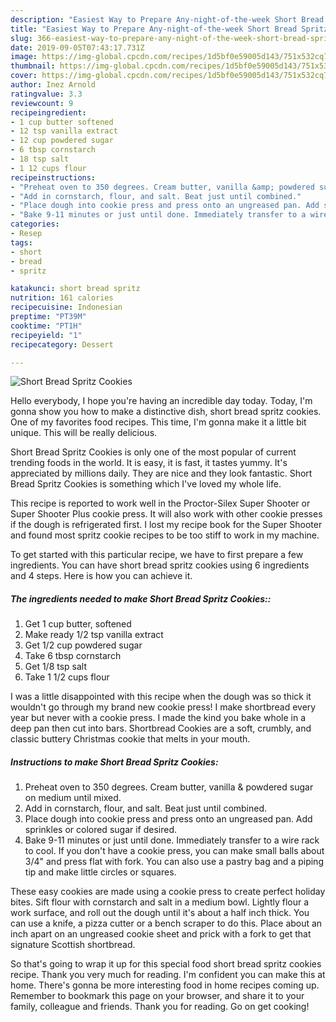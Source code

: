 ```yaml
---
description: "Easiest Way to Prepare Any-night-of-the-week Short Bread Spritz Cookies"
title: "Easiest Way to Prepare Any-night-of-the-week Short Bread Spritz Cookies"
slug: 366-easiest-way-to-prepare-any-night-of-the-week-short-bread-spritz-cookies
date: 2019-09-05T07:43:17.731Z
image: https://img-global.cpcdn.com/recipes/1d5bf0e59005d143/751x532cq70/short-bread-spritz-cookies-recipe-main-photo.jpg
thumbnail: https://img-global.cpcdn.com/recipes/1d5bf0e59005d143/751x532cq70/short-bread-spritz-cookies-recipe-main-photo.jpg
cover: https://img-global.cpcdn.com/recipes/1d5bf0e59005d143/751x532cq70/short-bread-spritz-cookies-recipe-main-photo.jpg
author: Inez Arnold
ratingvalue: 3.3
reviewcount: 9
recipeingredient:
- 1 cup butter softened
- 12 tsp vanilla extract
- 12 cup powdered sugar
- 6 tbsp cornstarch
- 18 tsp salt
- 1 12 cups flour
recipeinstructions:
- "Preheat oven to 350 degrees. Cream butter, vanilla &amp; powdered sugar on medium until mixed."
- "Add in cornstarch, flour, and salt. Beat just until combined."
- "Place dough into cookie press and press onto an ungreased pan. Add sprinkles or colored sugar if desired."
- "Bake 9-11 minutes or just until done. Immediately transfer to a wire rack to cool. If you don&#39;t have a cookie press, you can make small balls about 3/4&#34; and press flat with fork. You can also use a pastry bag and a piping tip and make little circles or squares."
categories:
- Resep
tags:
- short
- bread
- spritz

katakunci: short bread spritz
nutrition: 161 calories
recipecuisine: Indonesian
preptime: "PT39M"
cooktime: "PT1H"
recipeyield: "1"
recipecategory: Dessert

---
```



![Short Bread Spritz Cookies](https://img-global.cpcdn.com/recipes/1d5bf0e59005d143/751x532cq70/short-bread-spritz-cookies-recipe-main-photo.jpg)

Hello everybody, I hope you're having an incredible day today. Today, I'm gonna show you how to make a distinctive dish, short bread spritz cookies. One of my favorites food recipes. This time, I'm gonna make it a little bit unique. This will be really delicious.

Short Bread Spritz Cookies is only one of the most popular of current trending foods in the world. It is easy, it is fast, it tastes yummy. It's appreciated by millions daily. They are nice and they look fantastic. Short Bread Spritz Cookies is something which I've loved my whole life.

This recipe is reported to work well in the Proctor-Silex Super Shooter or Super Shooter Plus cookie press. It will also work with other cookie presses if the dough is refrigerated first. I lost my recipe book for the Super Shooter and found most spritz cookie recipes to be too stiff to work in my machine.


To get started with this particular recipe, we have to first prepare a few ingredients. You can have short bread spritz cookies using 6 ingredients and 4 steps. Here is how you can achieve it.

##### The ingredients needed to make Short Bread Spritz Cookies::

1. Get 1 cup butter, softened
1. Make ready 1/2 tsp vanilla extract
1. Get 1/2 cup powdered sugar
1. Take 6 tbsp cornstarch
1. Get 1/8 tsp salt
1. Take 1 1/2 cups flour


I was a little disappointed with this recipe when the dough was so thick it wouldn&#39;t go through my brand new cookie press! I make shortbread every year but never with a cookie press. I made the kind you bake whole in a deep pan then cut into bars. Shortbread Cookies are a soft, crumbly, and classic buttery Christmas cookie that melts in your mouth. 

##### Instructions to make Short Bread Spritz Cookies:

1. Preheat oven to 350 degrees. Cream butter, vanilla &amp; powdered sugar on medium until mixed.
1. Add in cornstarch, flour, and salt. Beat just until combined.
1. Place dough into cookie press and press onto an ungreased pan. Add sprinkles or colored sugar if desired.
1. Bake 9-11 minutes or just until done. Immediately transfer to a wire rack to cool. If you don&#39;t have a cookie press, you can make small balls about 3/4&#34; and press flat with fork. You can also use a pastry bag and a piping tip and make little circles or squares.


These easy cookies are made using a cookie press to create perfect holiday bites. Sift flour with cornstarch and salt in a medium bowl. Lightly flour a work surface, and roll out the dough until it&#39;s about a half inch thick. You can use a knife, a pizza cutter or a bench scraper to do this. Place about an inch apart on an ungreased cookie sheet and prick with a fork to get that signature Scottish shortbread. 

So that's going to wrap it up for this special food short bread spritz cookies recipe. Thank you very much for reading. I'm confident you can make this at home. There's gonna be more interesting food in home recipes coming up. Remember to bookmark this page on your browser, and share it to your family, colleague and friends. Thank you for reading. Go on get cooking!
